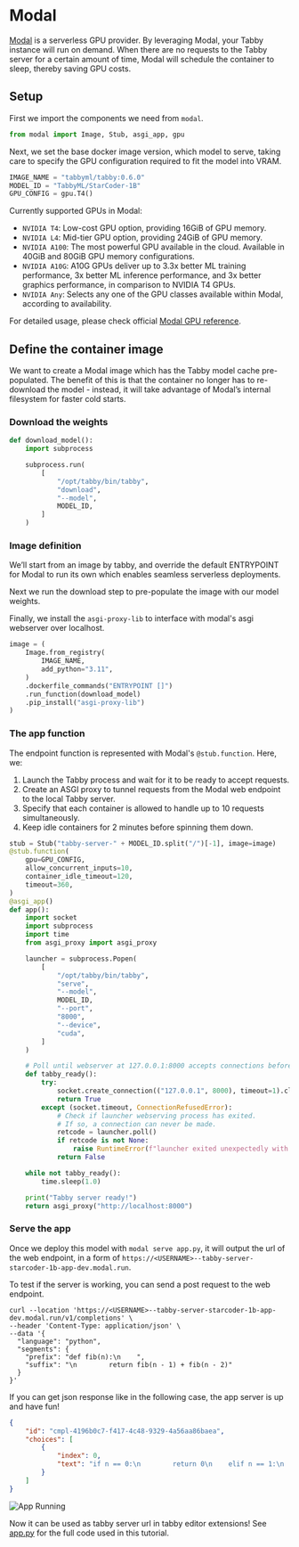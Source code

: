 # Modal

[Modal](https://modal.com/) is a serverless GPU provider. By leveraging Modal, your Tabby instance will run on demand. When there are no requests to the Tabby server for a certain amount of time, Modal will schedule the container to sleep, thereby saving GPU costs.

## Setup

First we import the components we need from `modal`.

```python
from modal import Image, Stub, asgi_app, gpu
```

Next, we set the base docker image version, which model to serve, taking care to specify the GPU configuration required to fit the model into VRAM.

```python
IMAGE_NAME = "tabbyml/tabby:0.6.0"
MODEL_ID = "TabbyML/StarCoder-1B"
GPU_CONFIG = gpu.T4()
```

Currently supported GPUs in Modal:

- `NVIDIA T4`: Low-cost GPU option, providing 16GiB of GPU memory.
- `NVIDIA L4`: Mid-tier GPU option, providing 24GiB of GPU memory.
- `NVIDIA A100`: The most powerful GPU available in the cloud. Available in 40GiB and 80GiB GPU memory configurations.
- `NVIDIA A10G`: A10G GPUs deliver up to 3.3x better ML training performance, 3x better ML inference performance, and 3x better graphics performance, in comparison to NVIDIA T4 GPUs.
- `NVIDIA Any`: Selects any one of the GPU classes available within Modal, according to availability.

For detailed usage, please check official [Modal GPU reference](https://modal.com/docs/reference/modal.gpu).

## Define the container image

We want to create a Modal image which has the Tabby model cache pre-populated. The benefit of this is that the container no longer has to re-download the model - instead, it will take advantage of Modal’s internal filesystem for faster cold starts.

### Download the weights

```python
def download_model():
    import subprocess

    subprocess.run(
        [
            "/opt/tabby/bin/tabby",
            "download",
            "--model",
            MODEL_ID,
        ]
    )
```


### Image definition

We’ll start from an image by tabby, and override the default ENTRYPOINT for Modal to run its own which enables seamless serverless deployments.

Next we run the download step to pre-populate the image with our model weights.

Finally, we install the `asgi-proxy-lib` to interface with modal's asgi webserver over localhost.

```python
image = (
    Image.from_registry(
        IMAGE_NAME,
        add_python="3.11",
    )
    .dockerfile_commands("ENTRYPOINT []")
    .run_function(download_model)
    .pip_install("asgi-proxy-lib")
)
```

### The app function

The endpoint function is represented with Modal's `@stub.function`. Here, we:

1. Launch the Tabby process and wait for it to be ready to accept requests.
2. Create an ASGI proxy to tunnel requests from the Modal web endpoint to the local Tabby server.
3. Specify that each container is allowed to handle up to 10 requests simultaneously.
4. Keep idle containers for 2 minutes before spinning them down.

```python
stub = Stub("tabby-server-" + MODEL_ID.split("/")[-1], image=image)
@stub.function(
    gpu=GPU_CONFIG,
    allow_concurrent_inputs=10,
    container_idle_timeout=120,
    timeout=360,
)
@asgi_app()
def app():
    import socket
    import subprocess
    import time
    from asgi_proxy import asgi_proxy

    launcher = subprocess.Popen(
        [
            "/opt/tabby/bin/tabby",
            "serve",
            "--model",
            MODEL_ID,
            "--port",
            "8000",
            "--device",
            "cuda",
        ]
    )

    # Poll until webserver at 127.0.0.1:8000 accepts connections before running inputs.
    def tabby_ready():
        try:
            socket.create_connection(("127.0.0.1", 8000), timeout=1).close()
            return True
        except (socket.timeout, ConnectionRefusedError):
            # Check if launcher webserving process has exited.
            # If so, a connection can never be made.
            retcode = launcher.poll()
            if retcode is not None:
                raise RuntimeError(f"launcher exited unexpectedly with code {retcode}")
            return False

    while not tabby_ready():
        time.sleep(1.0)

    print("Tabby server ready!")
    return asgi_proxy("http://localhost:8000")
```

### Serve the app

Once we deploy this model with `modal serve app.py`, it will output the url of the web endpoint, in a form of `https://<USERNAME>--tabby-server-starcoder-1b-app-dev.modal.run`.

To test if the server is working, you can send a post request to the web endpoint.

```shell
curl --location 'https://<USERNAME>--tabby-server-starcoder-1b-app-dev.modal.run/v1/completions' \
--header 'Content-Type: application/json' \
--data '{
  "language": "python",
  "segments": {
    "prefix": "def fib(n):\n    ",
    "suffix": "\n        return fib(n - 1) + fib(n - 2)"
  }
}'
```

If you can get json response like in the following case, the app server is up and have fun!

```json
{
    "id": "cmpl-4196b0c7-f417-4c48-9329-4a56aa86baea",
    "choices": [
        {
            "index": 0,
            "text": "if n == 0:\n        return 0\n    elif n == 1:\n        return 1\n    else:"
        }
    ]
}
```



![App Running](./app-running.png)

Now it can be used as tabby server url in tabby editor extensions!
See [app.py](https://github.com/TabbyML/tabby/blob/main/website/docs/installation/modal/app.py) for the full code used in this tutorial. 
